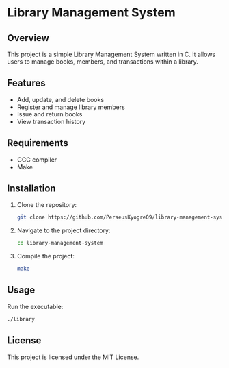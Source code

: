 # Library Management System

## Overview
This project is a simple Library Management System written in C. It allows users to manage books, members, and transactions within a library.

## Features
- Add, update, and delete books
- Register and manage library members
- Issue and return books
- View transaction history

## Requirements
- GCC compiler
- Make

## Installation
1. Clone the repository:
    ```sh
    git clone https://github.com/PerseusKyogre09/library-management-system.git
    ```
2. Navigate to the project directory:
    ```sh
    cd library-management-system
    ```
3. Compile the project:
    ```sh
    make
    ```

## Usage
Run the executable:
```sh
./library
```

## License
This project is licensed under the MIT License.


